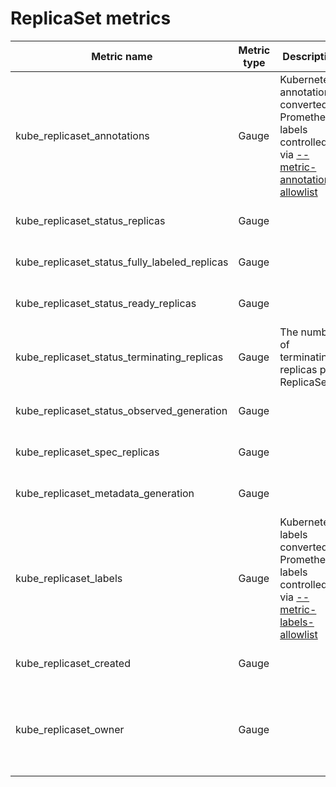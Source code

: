 # ReplicaSet metrics

| Metric name                                   | Metric type | Description                                                                                                               | Labels/tags                                                                                                                                                                                                                 | Status       |
| --------------------------------------------- | ----------- | ------------------------------------------------------------------------------------------------------------------------- | --------------------------------------------------------------------------------------------------------------------------------------------------------------------------------------------------------------------------- | ------------ |
| kube_replicaset_annotations                   | Gauge       | Kubernetes annotations converted to Prometheus labels controlled via [--metric-annotations-allowlist](../../developer/cli-arguments.md) | `replicaset`=&lt;replicaset-name&gt; <br> `namespace`=&lt;replicaset-namespace&gt; <br> `annotation_REPLICASET_ANNOTATION`=&lt;REPLICASET_ANNOTATION&gt;                                                                    | EXPERIMENTAL |
| kube_replicaset_status_replicas               | Gauge       |                                                                                                                           | `replicaset`=&lt;replicaset-name&gt; <br> `namespace`=&lt;replicaset-namespace&gt;                                                                                                                                          | STABLE       |
| kube_replicaset_status_fully_labeled_replicas | Gauge       |                                                                                                                           | `replicaset`=&lt;replicaset-name&gt; <br> `namespace`=&lt;replicaset-namespace&gt;                                                                                                                                          | STABLE       |
| kube_replicaset_status_ready_replicas         | Gauge       |                                                                                                                           | `replicaset`=&lt;replicaset-name&gt; <br> `namespace`=&lt;replicaset-namespace&gt;                                                                                                                                          | STABLE       |
| kube_replicaset_status_terminating_replicas   | Gauge       | The number of terminating replicas per ReplicaSet.                                                                        | `replicaset`=&lt;replicaset-name&gt; <br> `namespace`=&lt;replicaset-namespace&gt;                                                                                                                                          | ALPHA       |
| kube_replicaset_status_observed_generation    | Gauge       |                                                                                                                           | `replicaset`=&lt;replicaset-name&gt; <br> `namespace`=&lt;replicaset-namespace&gt;                                                                                                                                          | STABLE       |
| kube_replicaset_spec_replicas                 | Gauge       |                                                                                                                           | `replicaset`=&lt;replicaset-name&gt; <br> `namespace`=&lt;replicaset-namespace&gt;                                                                                                                                          | STABLE       |
| kube_replicaset_metadata_generation           | Gauge       |                                                                                                                           | `replicaset`=&lt;replicaset-name&gt; <br> `namespace`=&lt;replicaset-namespace&gt;                                                                                                                                          | STABLE       |
| kube_replicaset_labels                        | Gauge       | Kubernetes labels converted to Prometheus labels controlled via [--metric-labels-allowlist](../../developer/cli-arguments.md)           | `replicaset`=&lt;replicaset-name&gt; <br> `namespace`=&lt;replicaset-namespace&gt; <br> `label_REPLICASET_LABEL`=&lt;REPLICASET_LABEL&gt;                                                                                   | STABLE       |
| kube_replicaset_created                       | Gauge       |                                                                                                                           | `replicaset`=&lt;replicaset-name&gt; <br> `namespace`=&lt;replicaset-namespace&gt;                                                                                                                                          | STABLE       |
| kube_replicaset_owner                         | Gauge       |                                                                                                                           | `replicaset`=&lt;replicaset-name&gt; <br> `namespace`=&lt;replicaset-namespace&gt; <br> `owner_kind`=&lt;owner kind&gt; <br> `owner_name`=&lt;owner name&gt; <br> `owner_is_controller`=&lt;whether owner is controller&gt; | STABLE       |
